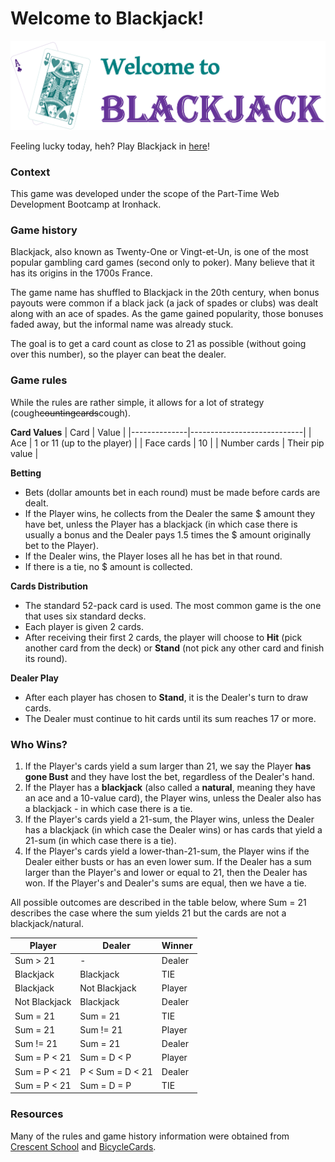 # Welcome to Blackjack!

![](images/welcome_screen.PNG)

Feeling lucky today, heh? Play Blackjack in [here](https://paulanicioli.github.io/ironhack-project-module-1/)!

### Context

This game was developed under the scope of the Part-Time Web Development Bootcamp at Ironhack.

### Game history

Blackjack, also known as Twenty-One or Vingt-et-Un, is one of the most popular gambling card games (second only to poker). Many believe that it has its origins in the 1700s France.

The game name has shuffled to Blackjack in the 20th century, when bonus payouts were common if a black jack (a jack of spades or clubs) was dealt along with an ace of spades. As the game gained popularity, those bonuses faded away, but the informal name was already stuck.

The goal is to get a card count as close to 21 as possible (without going over this number), so the player can beat the dealer.

### Game rules

While the rules are rather simple, it allows for a lot of strategy (cough~~countingcards~~cough).

**Card Values**
| Card | Value |
|--------------|----------------------------|
| Ace | 1 or 11 (up to the player) |
| Face cards | 10 |
| Number cards | Their pip value |

**Betting**

- Bets (dollar amounts bet in each round) must be made before cards are dealt.
- If the Player wins, he collects from the Dealer the same $ amount they have bet, unless the Player has a blackjack (in which case there is usually a bonus and the Dealer pays 1.5 times the $ amount originally bet to the Player).
- If the Dealer wins, the Player loses all he has bet in that round.
- If there is a tie, no $ amount is collected.

**Cards Distribution**

- The standard 52-pack card is used. The most common game is the one that uses six standard decks.
- Each player is given 2 cards.
- After receiving their first 2 cards, the player will choose to **Hit** (pick another card from the deck) or **Stand** (not pick any other card and finish its round).

**Dealer Play**

- After each player has chosen to **Stand**, it is the Dealer's turn to draw cards.
- The Dealer must continue to hit cards until its sum reaches 17 or more.

### Who Wins?

1. If the Player's cards yield a sum larger than 21, we say the Player **has gone Bust** and they have lost the bet, regardless of the Dealer's hand.
2. If the Player has a **blackjack** (also called a **natural**, meaning they have an ace and a 10-value card), the Player wins, unless the Dealer also has a blackjack - in which case there is a tie.
3. If the Player's cards yield a 21-sum, the Player wins, unless the Dealer has a blackjack (in which case the Dealer wins) or has cards that yield a 21-sum (in which case there is a tie).
4. If the Player's cards yield a lower-than-21-sum, the Player wins if the Dealer either busts or has an even lower sum. If the Dealer has a sum larger than the Player's and lower or equal to 21, then the Dealer has won. If the Player's and Dealer's sums are equal, then we have a tie.

All possible outcomes are described in the table below, where Sum = 21 describes the case where the sum yields 21 but the cards are not a blackjack/natural.

| Player        | Dealer           | Winner |
| ------------- | ---------------- | ------ |
| Sum > 21      | -                | Dealer |
| Blackjack     | Blackjack        | TIE    |
| Blackjack     | Not Blackjack    | Player |
| Not Blackjack | Blackjack        | Dealer |
| Sum = 21      | Sum = 21         | TIE    |
| Sum = 21      | Sum != 21        | Player |
| Sum != 21     | Sum = 21         | Dealer |
| Sum = P < 21  | Sum = D < P      | Player |
| Sum = P < 21  | P < Sum = D < 21 | Dealer |
| Sum = P < 21  | Sum = D = P      | TIE    |

### Resources

Many of the rules and game history information were obtained from [Crescent School](https://crescent.edu/post/the-history-of-blackjack) and [BicycleCards](https://bicyclecards.com/how-to-play/blackjack/).

